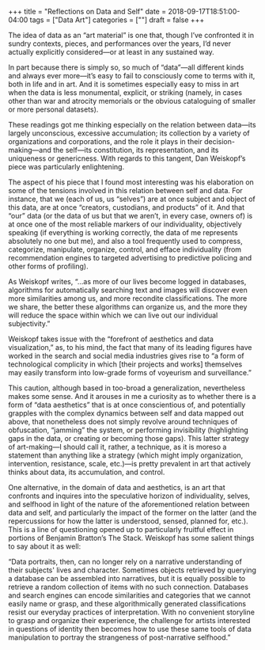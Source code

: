 +++
title = "Reflections on Data and Self"
date = 2018-09-17T18:51:00-04:00
tags = ["Data Art"]
categories = [""]
draft = false
+++

The idea of data as an “art material” is one that, though I’ve confronted it in sundry contexts, pieces, and performances over the years, I’d never actually explicitly considered—or at least in any sustained way.

In part because there is simply so, so much of “data”—all different kinds and always ever more—it’s easy to fail to consciously come to terms with it, both in life and in art. And it is sometimes especially easy to miss in art when the data is less monumental, explicit, or striking (namely, in cases other than war and atrocity memorials or the obvious cataloguing of smaller or more personal datasets). 

These readings got me thinking especially on the relation between data—its largely unconscious, excessive accumulation; its collection by a variety of organizations and corporations, and the role it plays in their decision-making—and the self—its constitution, its representation, and its uniqueness or genericness. With regards to this tangent, Dan Weiskopf’s piece was particularly enlightening. 

The aspect of his piece that I found most interesting was his elaboration on some of the tensions involved in this relation between self and data. For instance, that we (each of us, us “selves”) are at once subject and object of this data, are at once “creators, custodians, and products” of it. And that “our” data (or the data of us but that we aren’t, in every case, owners of) is at once one of the most reliable markers of our individuality, objectively speaking (if everything is working correctly, the data of me represents absolutely no one but me), and also a tool frequently used to compress, categorize, manipulate, organize, control, and efface individuality (from recommendation engines to targeted advertising to predictive policing and other forms of profiling). 

As Weiskopf writes, “...as more of our lives become logged in databases, algorithms for automatically searching text and images will discover even more similarities among us, and more recondite clas­sifications. The more we share, the better these algorithms can organize us, and the more they will reduce the space within which we can live out our individual subjectivity.”

Weiskopf takes issue with the “forefront of aesthetics and data visualization,” as, to his mind, the fact that many of its leading figures have worked in the search and social media industries gives rise to “a form of technological complicity in which [their projects and works] themselves may easily transform into low-grade forms of voyeurism and surveillance.”

This caution, although based in too-broad a generalization, nevertheless makes some sense. And it arouses in me a curiosity as to whether there is a form of “data aesthetics” that is at once conscientious of, and potentially grapples with the complex dynamics between self and data mapped out above, that nonetheless does not simply revolve around techniques of obfuscation, “jamming” the system, or performing invisibility (highlighting gaps in the data, or creating or becoming those gaps). This latter strategy of art-making—I should call it, rather, a technique, as it is moreso a statement than anything like a strategy (which might imply organization, intervention, resistance, scale, etc.)—is pretty prevalent in art that actively thinks about data, its accumulation, and control. 

One alternative, in the domain of data and aesthetics, is an art that confronts and inquires into the speculative horizon of individuality, selves, and selfhood in light of the nature of the aforementioned relation between data and self, and particularly the impact of the former on the latter (and the repercussions for how the latter is understood, sensed, planned for, etc.). This is a line of questioning opened up to particularly fruitful effect in portions of Benjamin Bratton’s The Stack. Weiskopf has some salient things to say about it as well:

“Data portraits, then, can no longer rely on a narrative understanding of their subjects' lives and character. Sometimes objects retrieved by querying a data­base can be assembled into narratives, but it is equally possible to retrieve a ran­dom collection of items with no such connection. Databases and search engines can encode similarities and categories that we cannot easily name or grasp, and these algorithmically generated classifications resist our everyday practices of interpretation. With no convenient storyline to grasp and organize their experi­ence, the challenge for artists interested in questions of identity then becomes how to use these same tools of data manipulation to portray the strangeness of post-narrative selfhood.”